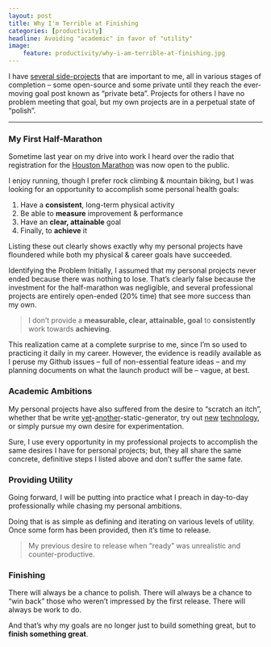 ```yaml
---
layout: post
title: Why I'm Terrible at Finishing
categories: [productivity]
headline: Avoiding "academic" in favor of "utility"
image:
    feature: productivity/why-i-am-terrible-at-finishing.jpg
---
```


I have [several side-projects][1] that are important to me, all in various stages of completion – some open-source and some private until they reach the ever-moving goal post known as “private beta”. Projects for others I have no problem meeting that goal, but my own projects are in a perpetual state of “polish”.

---

### My First Half-Marathon

Sometime last year on my drive into work I heard over the radio that registration for the [Houston Marathon][2] was now open to the public.

I enjoy running, though I prefer rock climbing & mountain biking, but I was looking for an opportunity to accomplish some personal health goals:

1. Have a **consistent**, long-term physical activity
2. Be able to **measure** improvement & performance
3. Have an **clear, attainable** goal
4. Finally, to **achieve** it

Listing these out clearly shows exactly why my personal projects have floundered while both my physical & career goals have succeeded.

Identifying the Problem
Initially, I assumed that my personal projects never ended because there was nothing to lose. That’s clearly false because the investment for the half-marathon was negligible, and several professional projects are entirely open-ended (20% time) that see more success than my own.

> I don’t provide a **measurable, clear, attainable, goal** to **consistently** work towards **achieving**.

This realization came at a complete surprise to me, since I’m so used to practicing it daily in my career. However, the evidence is readily available as I peruse my Github issues – full of non-essential feature ideas – and my planning documents on what the launch product will be – vague, at best.


### Academic Ambitions

My personal projects have also suffered from the desire to “scratch an itch”, whether that be write [yet][3]-[another][4]-static-generator, try out [new][5] [technology][6], or simply pursue my own desire for experimentation.

Sure, I use every opportunity in my professional projects to accomplish the same desires I have for personal projects; but, they all share the same concrete, definitive steps I listed above and don’t suffer the same fate.


### Providing Utility

Going forward, I will be putting into practice what I preach in day-to-day professionally while chasing my personal ambitions.

Doing that is as simple as defining and iterating on various levels of utility. Once some form has been provided, then it’s time to release.

> My previous desire to release when “ready” was unrealistic and counter-productive.


### Finishing

There will always be a chance to polish. There will always be a chance to “win back” those who weren’t impressed by the first release. There will always be work to do.

And that’s why my goals are no longer just to build something great, but to **finish something great**.

[1]: https://github.com/ericclemmons?tab=repositories
[2]: http://www.chevronhoustonmarathon.com/
[3]: https://github.com/ericclemmons/ericclemmons.github.io/tree/29608775303c1c02ae02d73dfcfc82dc61948af8
[4]: https://github.com/ericclemmons/ericclemmons.github.io
[5]: http://angularjs.org/
[6]: http://laravel.com/
